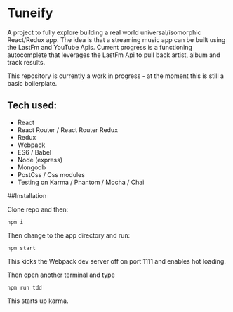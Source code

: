 # Tuneify

A project to fully explore building a real world universal/isomorphic React/Redux app. The idea is that a streaming music app can be built using the LastFm and YouTube Apis. Current progress is a functioning autocomplete that leverages the LastFm Api to pull back artist, album and track results. 

This repository is currently a work in progress - at the moment this is still a basic boilerplate.

## Tech used:

* React
* React Router / React Router Redux
* Redux
* Webpack
* ES6 / Babel
* Node (express)
* Mongodb
* PostCss / Css modules
* Testing on Karma / Phantom / Mocha / Chai

##Installation

Clone repo and then:

```
npm i
```

Then change to the app directory and run:

```
npm start
```

This kicks the Webpack dev server off on port 1111 and enables hot loading.

Then open another terminal and type 

```
npm run tdd
```

This starts up karma.


